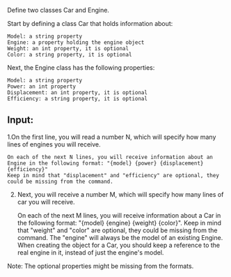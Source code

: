 Define two classes Car and Engine. 

Start by defining a class Car that holds information about:

	Model: a string property
	Engine: a property holding the engine object
	Weight: an int property, it is optional
	Color: a string property, it is optional

Next, the Engine class has the following properties:

	Model: a string property
	Power: an int property
	Displacement: an int property, it is optional
	Efficiency: a string property, it is optional

## Input:

1.On the first line, you will read a number N, which will specify how many lines of engines you will receive. 

	On each of the next N lines, you will receive information about an Engine in the following format: "{model} {power} {displacement} {efficiency}"
	Keep in mind that "displacement" and "efficiency" are optional, they could be missing from the command.

2.	Next, you will receive a number M, which will specify how many lines of car you will receive. 

	On each of the next M lines, you will receive information about a Car in the following format: "{model} {engine} {weight} {color}".
	Keep in mind that "weight" and "color" are optional, they could be missing from the command.
	The "engine" will always be the model of an existing Engine.
	When creating the object for a Car, you should keep a reference to the real engine in it, instead of just the engine's model. 

Note: The optional properties might be missing from the formats.
